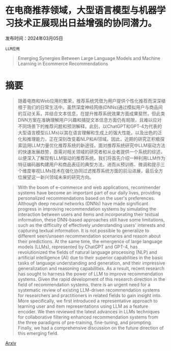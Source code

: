 # 在电商推荐领域，大型语言模型与机器学习技术正展现出日益增强的协同潜力。

发布时间：2024年03月05日

`LLM应用`

> Emerging Synergies Between Large Language Models and Machine Learning in Ecommerce Recommendations

# 摘要

> 随着电商和Web应用的繁荣，推荐系统凭借为用户提供个性化推荐而深深植根于我们的日常生活中。虽然深度神经网络(DNNs)通过模拟用户与商品间的互动关系，并结合文本信息，在提升推荐系统效果方面成果斐然，但此类DNN方案在准确理解用户兴趣和捕捉文本信息方面仍有局限，且难以应对不同场景下的推荐问题和预测解释。此刻，以ChatGPT和GPT-4为代表的大型语言模型(LLMs)以其在语言理解和生成上的强大性能，以及出色的泛化和推理能力，正在深刻改变着NLP和AI领域。因此，近期的研究正积极探索运用LLM力量优化推荐系统的新途径。面对推荐系统研究中LLM驱动方法的快速发展趋势，亟需对相关领域的研究者和从业者提供一个系统的综述，以便深入了解现有LLM驱动的推荐系统。我们将首先介绍一种利用LLM作为特征编码器构建用户和商品表征的典型方法，进而从预训练、微调和提示三个维度审视LLMs技术在强化协同过滤推荐系统方面的前沿进展，最后全方位展望这一新兴领域未来的研究方向。

> With the boom of e-commerce and web applications, recommender systems have become an important part of our daily lives, providing personalized recommendations based on the user's preferences. Although deep neural networks (DNNs) have made significant progress in improving recommendation systems by simulating the interaction between users and items and incorporating their textual information, these DNN-based approaches still have some limitations, such as the difficulty of effectively understanding users' interests and capturing textual information. It is not possible to generalize to different seen/unseen recommendation scenarios and reason about their predictions. At the same time, the emergence of large language models (LLMs), represented by ChatGPT and GPT-4, has revolutionized the fields of natural language processing (NLP) and artificial intelligence (AI) due to their superior capabilities in the basic tasks of language understanding and generation, and their impressive generalization and reasoning capabilities. As a result, recent research has sought to harness the power of LLM to improve recommendation systems. Given the rapid development of this research direction in the field of recommendation systems, there is an urgent need for a systematic review of existing LLM-driven recommendation systems for researchers and practitioners in related fields to gain insight into. More specifically, we first introduced a representative approach to learning user and item representations using LLM as a feature encoder. We then reviewed the latest advances in LLMs techniques for collaborative filtering enhanced recommendation systems from the three paradigms of pre-training, fine-tuning, and prompting. Finally, we had a comprehensive discussion on the future direction of this emerging field.

[Arxiv](https://arxiv.org/abs/2403.02760)